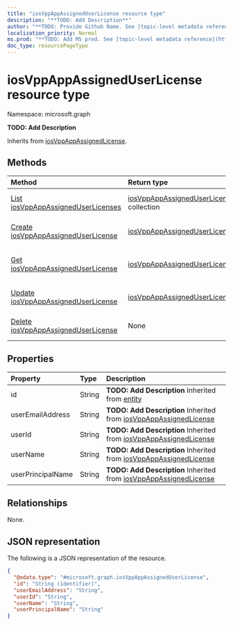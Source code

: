 ```yaml
---
title: "iosVppAppAssignedUserLicense resource type"
description: "**TODO: Add Description**"
author: "**TODO: Provide Github Name. See [topic-level metadata reference](https://msgo.azurewebsites.net/add/document/guidelines/metadata.html#topic-level-metadata)**"
localization_priority: Normal
ms.prod: "**TODO: Add MS prod. See [topic-level metadata reference](https://msgo.azurewebsites.net/add/document/guidelines/metadata.html#topic-level-metadata)**"
doc_type: resourcePageType
---
```


# iosVppAppAssignedUserLicense resource type

Namespace: microsoft.graph

**TODO: Add Description**


Inherits from [iosVppAppAssignedLicense](../resources/iosvppappassignedlicense.md).

## Methods
|Method|Return type|Description|
|:---|:---|:---|
|[List iosVppAppAssignedUserLicenses](../api/iosvppappassigneduserlicense-list.md)|[iosVppAppAssignedUserLicense](../resources/iosvppappassigneduserlicense.md) collection|Get a list of the [iosVppAppAssignedUserLicense](../resources/iosvppappassigneduserlicense.md) objects and their properties.|
|[Create iosVppAppAssignedUserLicense](../api/iosvppappassigneduserlicense-create.md)|[iosVppAppAssignedUserLicense](../resources/iosvppappassigneduserlicense.md)|Create a new [iosVppAppAssignedUserLicense](../resources/iosvppappassigneduserlicense.md) object.|
|[Get iosVppAppAssignedUserLicense](../api/iosvppappassigneduserlicense-get.md)|[iosVppAppAssignedUserLicense](../resources/iosvppappassigneduserlicense.md)|Read the properties and relationships of an [iosVppAppAssignedUserLicense](../resources/iosvppappassigneduserlicense.md) object.|
|[Update iosVppAppAssignedUserLicense](../api/iosvppappassigneduserlicense-update.md)|[iosVppAppAssignedUserLicense](../resources/iosvppappassigneduserlicense.md)|Update the properties of an [iosVppAppAssignedUserLicense](../resources/iosvppappassigneduserlicense.md) object.|
|[Delete iosVppAppAssignedUserLicense](../api/iosvppappassigneduserlicense-delete.md)|None|Deletes an [iosVppAppAssignedUserLicense](../resources/iosvppappassigneduserlicense.md) object.|

## Properties
|Property|Type|Description|
|:---|:---|:---|
|id|String|**TODO: Add Description** Inherited from [entity](../resources/entity.md)|
|userEmailAddress|String|**TODO: Add Description** Inherited from [iosVppAppAssignedLicense](../resources/intune-iosvppappassignedlicense.md)|
|userId|String|**TODO: Add Description** Inherited from [iosVppAppAssignedLicense](../resources/intune-iosvppappassignedlicense.md)|
|userName|String|**TODO: Add Description** Inherited from [iosVppAppAssignedLicense](../resources/intune-iosvppappassignedlicense.md)|
|userPrincipalName|String|**TODO: Add Description** Inherited from [iosVppAppAssignedLicense](../resources/intune-iosvppappassignedlicense.md)|

## Relationships
None.

## JSON representation
The following is a JSON representation of the resource.
<!-- {
  "blockType": "resource",
  "keyProperty": "id",
  "@odata.type": "microsoft.graph.iosVppAppAssignedUserLicense",
  "baseType": "microsoft.graph.iosVppAppAssignedLicense",
  "openType": false
}
-->
``` json
{
  "@odata.type": "#microsoft.graph.iosVppAppAssignedUserLicense",
  "id": "String (identifier)",
  "userEmailAddress": "String",
  "userId": "String",
  "userName": "String",
  "userPrincipalName": "String"
}
```

